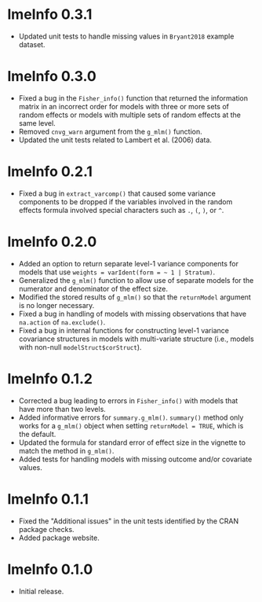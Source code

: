 # lmeInfo 0.3.1

* Updated unit tests to handle missing values in `Bryant2018` example dataset.

# lmeInfo 0.3.0

* Fixed a bug in the `Fisher_info()` function that returned the information matrix in an incorrect order for models with three or more sets of random effects or models with multiple sets of random effects at the same level.
* Removed `cnvg_warn` argument from the `g_mlm()` function.
* Updated the unit tests related to Lambert et al. (2006) data.

# lmeInfo 0.2.1

* Fixed a bug in `extract_varcomp()` that caused some variance components to be dropped if the variables involved in the random effects formula involved special characters such as `.`, `(`, `)`, or `^`.

# lmeInfo 0.2.0

* Added an option to return separate level-1 variance components for models that use `weights = varIdent(form = ~ 1 | Stratum)`.
* Generalized the `g_mlm()` function to allow use of separate models for the numerator and denominator of the effect size.
* Modified the stored results of `g_mlm()` so that the `returnModel` argument is no longer necessary.
* Fixed a bug in handling of models with missing observations that have `na.action` of `na.exclude()`.
* Fixed a bug in internal functions for constructing level-1 variance covariance structures in models with multi-variate structure (i.e., models with non-null `modelStruct$corStruct`).

# lmeInfo 0.1.2

* Corrected a bug leading to errors in `Fisher_info()` with models that have more than two levels.
* Added informative errors for `summary.g_mlm()`. `summary()` method only works for a `g_mlm()` object when setting `returnModel = TRUE`, which is the default.
* Updated the formula for standard error of effect size in the vignette to match the method in `g_mlm()`.
* Added tests for handling models with missing outcome and/or covariate values.

# lmeInfo 0.1.1

* Fixed the "Additional issues" in the unit tests identified by the CRAN package checks. 
* Added package website.

# lmeInfo 0.1.0

* Initial release.
